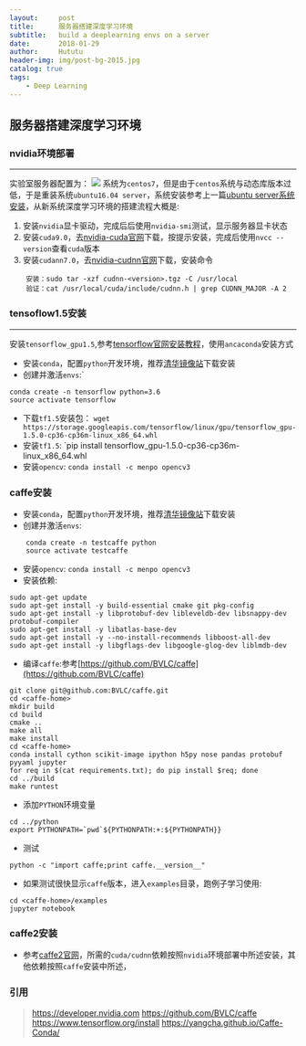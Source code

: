 ```yaml
---
layout:     post
title:      服务器搭建深度学习环境
subtitle:   build a deeplearning envs on a server
date:       2018-01-29
author:     Hututu
header-img: img/post-bg-2015.jpg
catalog: true
tags:
    - Deep Learning
---
```

## 服务器搭建深度学习环境

### nvidia环境部署
- - -
实验室服务器配置为：
![](http://ww1.sinaimg.cn/large/8833244fly1fnxplrhrdtj20i105xgmb.jpg)
系统为`centos7`，但是由于`centos`系统与动态库版本过低，于是重装系统`ubuntu16.04 server`，系统安装参考上一篇[ubuntu server系统安装](http://tutuxiaoying.top/2018/01/29/ubuntuserver%E5%AE%89%E8%A3%85/)，从新系统深度学习环境的搭建流程大概是:
1. 安装`nvidia`显卡驱动，完成后后使用`nvidia-smi`测试，显示服务器显卡状态
2. 安装`cuda9.0`，去[nvidia-cuda官网](https://developer.nvidia.com/cuda-release-candidate-download)下载，按提示安装，完成后使用`nvcc --version`查看`cuda`版本
3. 安装`cudann7.0`，去[nvidia-cudnn官网](https://developer.nvidia.com/rdp/cudnn-download)下载，安装命令
```
	安装：sudo tar -xzf cudnn-<version>.tgz -C /usr/local
	验证：cat /usr/local/cuda/include/cudnn.h | grep CUDNN_MAJOR -A 2  
```

### tensoflow1.5安装
- - -
安装`tensorflow_gpu1.5`,参考[tensorflow官网安装教程](https://www.tensorflow.org/install/install_linux#the_url_of_the_tensorflow_python_package)，使用`ancaconda`安装方式
* 安装`conda`，配置`python`开发环境，推荐[清华镜像站](https://mirrors.tuna.tsinghua.edu.cn/help/anaconda/)下载安装
* 创建并激活`envs`:`
```
conda create -n tensorflow python=3.6
source activate tensorflow
```
* 下载`tf1.5`安装包： `wget https://storage.googleapis.com/tensorflow/linux/gpu/tensorflow_gpu-1.5.0-cp36-cp36m-linux_x86_64.whl`
* 安装`tf1.5`: `pip install tensorflow_gpu-1.5.0-cp36-cp36m-linux_x86_64.whl
* 安装`opencv`: `conda install -c menpo opencv3`

### caffe安装
* 安装`conda`，配置`python`开发环境，推荐[清华镜像站](https://mirrors.tuna.tsinghua.edu.cn/help/anaconda/)下载安装
* 创建并激活`envs`:
```
	conda create -n testcaffe python
	source activate testcaffe
```
* 安装`opencv`: `conda install -c menpo opencv3
`
* 安装依赖:
```
sudo apt-get update
sudo apt-get install -y build-essential cmake git pkg-config
sudo apt-get install -y libprotobuf-dev libleveldb-dev libsnappy-dev protobuf-compiler
sudo apt-get install -y libatlas-base-dev 
sudo apt-get install -y --no-install-recommends libboost-all-dev
sudo apt-get install -y libgflags-dev libgoogle-glog-dev liblmdb-dev
```
* 编译`caffe`:参考[https://github.com/BVLC/caffe](https://github.com/BVLC/caffe)
```
git clone git@github.com:BVLC/caffe.git
cd <caffe-home>
mkdir build
cd build
cmake ..
make all
make install
cd <caffe-home>
conda install cython scikit-image ipython h5py nose pandas protobuf pyyaml jupyter
for req in $(cat requirements.txt); do pip install $req; done
cd ../build
make runtest
```
* 添加`PYTHON`环境变量
```
cd ../python
export PYTHONPATH=`pwd`${PYTHONPATH:+:${PYTHONPATH}}
```
* 测试
```
python -c "import caffe;print caffe.__version__"
```
* 如果测试很快显示`caffe`版本，进入`examples`目录，跑例子学习使用:
```
cd <caffe-home>/examples
jupyter notebook
```

### caffe2安装
* 参考[caffe2官网](https://caffe2.ai/docs/getting-started.html?platform=ubuntu&configuration=compile)，所需的`cuda/cudnn`依赖按照`nvidia`环境部署中所述安装，其他依赖按照`caffe`安装中所述，

### 引用
> https://developer.nvidia.com
> https://github.com/BVLC/caffe
> https://www.tensorflow.org/install
> https://yangcha.github.io/Caffe-Conda/

